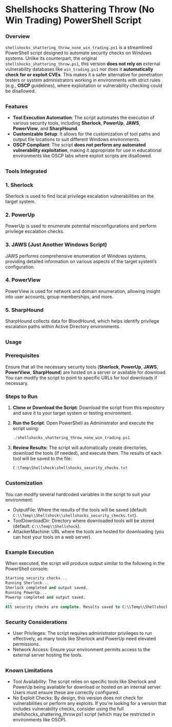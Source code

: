 # Shellshocks Shattering Throw (No Win Trading) PowerShell Script

### Overview

`shellshocks_shattering_throw_none_win_trading.ps1` is a streamlined PowerShell script designed to automate security checks on Windows systems.
Unlike its counterpart, the original `shellshocks_shattering_throw.ps1`, this version **does not rely on** external vulnerability databases like `win_trading.ps1` nor does it **automatically check for or exploit CVEs**.
This makes it a safer alternative for penetration testers or system administrators working in environments with strict rules (e.g., **OSCP** guidelines), where exploitation or vulnerability checking could be disallowed.

##
### Features

- **Tool Execution Automation**: The script automates the execution of various security tools, including **Sherlock**, **PowerUp**, **JAWS**, **PowerView**, and **SharpHound**.
- **Customizable Setup**: It allows for the customization of tool paths and output file locations to suit different Windows environments.
- **OSCP Compliant**: The script **does not perform any automated vulnerability exploitation**, making it appropriate for use in educational environments like OSCP labs where exploit scripts are disallowed.

##
### Tools Integrated

### 1. **Sherlock**
Sherlock is used to find local privilege escalation vulnerabilities on the target system.

### 2. **PowerUp**
PowerUp is used to enumerate potential misconfigurations and perform privilege escalation checks.

### 3. **JAWS (Just Another Windows Script)**
JAWS performs comprehensive enumeration of Windows systems, providing detailed information on various aspects of the target system’s configuration.

### 4. **PowerView**
PowerView is used for network and domain enumeration, allowing insight into user accounts, group memberships, and more.

### 5. **SharpHound**
SharpHound collects data for BloodHound, which helps identify privilege escalation paths within Active Directory environments.

##
### Usage
### Prerequisites

Ensure that all the necessary security tools (**Sherlock**, **PowerUp**, **JAWS**, **PowerView**, **SharpHound**) are hosted on a server or available for download. You can modify the script to point to specific URLs for tool downloads if necessary.

### Steps to Run

1. **Clone or Download the Script**: 
   Download the script from this repository and save it to your target system or testing environment.
   
2. **Run the Script**: 
   Open PowerShell as Administrator and execute the script using:
   
   ```powershell
   ./shellshocks_shattering_throw_none_win_trading.ps1
   ```
3. **Review Results:**
   The script will automatically create directories, download the tools (if needed), and execute them. The results of each tool will be saved to the file:
   ```powershell
   C:\Temp\Shellshock\shellshocks_security_checks.txt
   ```
##
### Customization
You can modify several hardcoded variables in the script to suit your environment:

- OutputFile: Where the results of the tools will be saved (default: `C:\\Temp\\Shellshock\\shellshocks_security_checks.txt`).
- ToolDownloadDir: Directory where downloaded tools will be stored (default: `C:\\Temp\\Shellshock`).
- AttackerMachine: URL where the tools are hosted for downloading (you can host your tools on a web server).

##
### Example Execution
When executed, the script will produce output similar to the following in the PowerShell console:
```sql
Starting security checks...
Running Sherlock...
Sherlock completed and output saved.
Running PowerUp...
PowerUp completed and output saved.
...
All security checks are complete. Results saved to C:\\Temp\\Shellshock\\shellshocks_security_checks.txt.
```
##
### Security Considerations
- User Privileges: The script requires administrator privileges to run effectively, as many tools like Sherlock and PowerUp need elevated permissions.
- Network Access: Ensure your environment permits access to the external server hosting the tools.

##
### Known Limitations
- Tool Availability: The script relies on specific tools like Sherlock and PowerUp being available for download or hosted on an internal server. Users must ensure these are correctly configured.
- No Exploit Checks: By design, this version does not check for vulnerabilities or perform any exploits. If you're looking for a version that includes vulnerability checks, consider using the full shellshocks_shattering_throw.ps1 script (which may be restricted in environments like OSCP).
